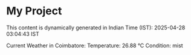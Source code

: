 # My Project

This content is dynamically generated in Indian Time (IST): 2025-04-28 03:04:43 IST


Current Weather in Coimbatore:
Temperature: 26.88 °C
Condition: mist
